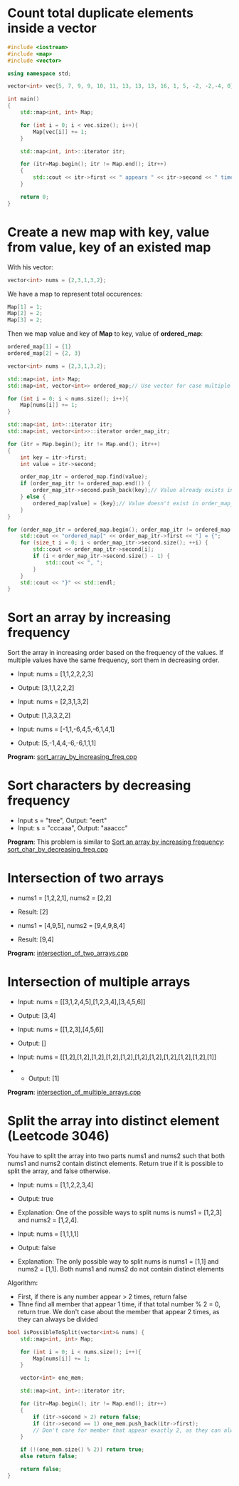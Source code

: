 # Count total duplicate elements inside a vector
```cpp
#include <iostream>
#include <map> 
#include <vector> 

using namespace std;

vector<int> vec{5, 7, 9, 9, 10, 11, 13, 13, 13, 16, 1, 5, -2, -2,-4, 0};

int main()
{ 
	std::map<int, int> Map;

    for (int i = 0; i < vec.size(); i++){
        Map[vec[i]] += 1;
    }

    std::map<int, int>::iterator itr;

    for (itr=Map.begin(); itr != Map.end(); itr++) 
    { 
        std::cout << itr->first << " appears " << itr->second << " times" << std::endl;
    } 

    return 0;
}
```
# Create a new map with key, value from value, key of an existed map
With his vector:
```cpp
vector<int> nums = {2,3,1,3,2};
```
We have a map to represent total occurences:
```cpp
Map[1] = 1;
Map[2] = 2;
Map[3] = 2;
```
Then we map value and key of **Map** to key, value of **ordered_map**:
```cpp
ordered_map[1] = {1}
ordered_map[2] = {2, 3}
```
```cpp
vector<int> nums = {2,3,1,3,2};

std::map<int, int> Map;
std::map<int, vector<int>> ordered_map;// Use vector for case multiple keys have the same freq

for (int i = 0; i < nums.size(); i++){
    Map[nums[i]] += 1;
}

std::map<int, int>::iterator itr;
std::map<int, vector<int>>::iterator order_map_itr;

for (itr = Map.begin(); itr != Map.end(); itr++) 
{ 
    int key = itr->first;
    int value = itr->second;

    order_map_itr = ordered_map.find(value);
    if (order_map_itr != ordered_map.end()) {
        order_map_itr->second.push_back(key);// Value already exists in order_map_itr
    } else {
        ordered_map[value] = {key};// Value doesn't exist in order_map_itr
    }
} 

for (order_map_itr = ordered_map.begin(); order_map_itr != ordered_map.end(); order_map_itr++){
    std::cout << "ordered_map[" << order_map_itr->first << "] = {";
    for (size_t i = 0; i < order_map_itr->second.size(); ++i) {
        std::cout << order_map_itr->second[i];
        if (i < order_map_itr->second.size() - 1) {
            std::cout << ", ";
        }
    }
    std::cout << "}" << std::endl;
}
```
# Sort an array by increasing frequency
Sort the array in increasing order based on the frequency of the values. If multiple values have the same frequency, sort them in decreasing order.

* Input: nums = [1,1,2,2,2,3]
* Output: [3,1,1,2,2,2]

* Input: nums = [2,3,1,3,2]
* Output: [1,3,3,2,2]

* Input: nums = [-1,1,-6,4,5,-6,1,4,1]
* Output: [5,-1,4,4,-6,-6,1,1,1]

**Program**: [sort_array_by_increasing_freq.cpp](https://github.com/TranPhucVinh/Cplusplus/blob/master/Data%20structure/Hash%20map/src/sort_array_by_increasing_freq.cpp)
# Sort characters by decreasing frequency
* Input s = "tree", Output: "eert"
* Input: s = "cccaaa", Output: "aaaccc"

**Program**: This problem is similar to [Sort an array by increasing frequency](#sort-an-array-by-increasing-frequency): [sort_char_by_decreasing_freq.cpp](https://github.com/TranPhucVinh/Cplusplus/blob/master/Data%20structure/Hash%20map/src/sort_char_by_decreasing_freq.cpp)
# Intersection of two arrays

* nums1 = [1,2,2,1], nums2 = [2,2]
* Result: [2]

* nums1 = [4,9,5], nums2 = [9,4,9,8,4]
* Result: [9,4]

**Program**: [intersection_of_two_arrays.cpp](https://github.com/TranPhucVinh/Cplusplus/blob/master/Data%20structure/Hash%20map/src/intersection_of_two_arrays.cpp)
# Intersection of multiple arrays
* Input: nums = [[3,1,2,4,5],[1,2,3,4],[3,4,5,6]]
* Output: [3,4]

* Input: nums = [[1,2,3],[4,5,6]]
* Output: []

* Input: nums = [[1,2],[1,2],[1,2],[1,2],[1,2],[1,2],[1,2],[1,2],[1,2],[1,2],[1]]
* * Output: [1]

**Program**: [intersection_of_multiple_arrays.cpp](https://github.com/TranPhucVinh/Cplusplus/blob/master/Data%20structure/Hash%20map/src/intersection_of_multiple_arrays.cpp)
# Split the array into distinct element (Leetcode 3046)

You have to split the array into two parts nums1 and nums2 such that both nums1 and nums2 contain distinct elements. Return true if it is possible to split the array, and false otherwise.

* Input: nums = [1,1,2,2,3,4]
* Output: true
* Explanation: One of the possible ways to split nums is nums1 = [1,2,3] and nums2 = [1,2,4].

* Input: nums = [1,1,1,1]
* Output: false
* Explanation: The only possible way to split nums is nums1 = [1,1] and nums2 = [1,1]. Both nums1 and nums2 do not contain distinct elements

Algorithm: 
* First, if there is any number appear > 2 times, return false
* Thne find all member that appear 1 time, if that total number % 2 = 0, return true. We don't case about the member that appear 2 times, as they can always be divided

```cpp
bool isPossibleToSplit(vector<int>& nums) {
    std::map<int, int> Map;

    for (int i = 0; i < nums.size(); i++){
        Map[nums[i]] += 1;
    }

    vector<int> one_mem;

    std::map<int, int>::iterator itr;

    for (itr=Map.begin(); itr != Map.end(); itr++) 
    { 
        if (itr->second > 2) return false;
        if (itr->second == 1) one_mem.push_back(itr->first);
        // Don't care for member that appear exactly 2, as they can always be divided
    } 

    if (!(one_mem.size() % 2)) return true;
    else return false;

    return false;
}
```